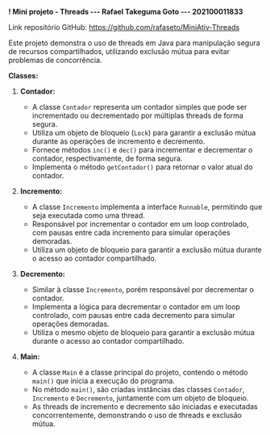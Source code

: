 **! Mini projeto - Threads --- Rafael Takeguma Goto --- 202100011833**

Link repositório GitHub: https://github.com/rafaseto/MiniAtiv-Threads

Este projeto demonstra o uso de threads em Java para manipulação segura de recursos compartilhados, utilizando exclusão mútua para evitar problemas de concorrência.



**Classes:**

1. **Contador:**
    - A classe `Contador` representa um contador simples que pode ser incrementado ou decrementado por múltiplas threads de forma segura.
    - Utiliza um objeto de bloqueio (`Lock`) para garantir a exclusão mútua durante as operações de incremento e decremento.
    - Fornece métodos `inc()` e `dec()` para incrementar e decrementar o contador, respectivamente, de forma segura.
    - Implementa o método `getContador()` para retornar o valor atual do contador.

2. **Incremento:**
    - A classe `Incremento` implementa a interface `Runnable`, permitindo que seja executada como uma thread.
    - Responsável por incrementar o contador em um loop controlado, com pausas entre cada incremento para simular operações demoradas.
    - Utiliza um objeto de bloqueio para garantir a exclusão mútua durante o acesso ao contador compartilhado.

3. **Decremento:**
    - Similar à classe `Incremento`, porém responsável por decrementar o contador.
    - Implementa a lógica para decrementar o contador em um loop controlado, com pausas entre cada decremento para simular operações demoradas.
    - Utiliza o mesmo objeto de bloqueio para garantir a exclusão mútua durante o acesso ao contador compartilhado.

4. **Main:**
    - A classe `Main` é a classe principal do projeto, contendo o método `main()` que inicia a execução do programa.
    - No método `main()`, são criadas instâncias das classes `Contador`, `Incremento` e `Decremento`, juntamente com um objeto de bloqueio.
    - As threads de incremento e decremento são iniciadas e executadas concorrentemente, demonstrando o uso de threads e exclusão mútua.